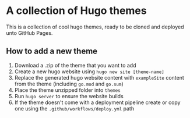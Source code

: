 # A collection of Hugo themes
This is a collection of cool hugo themes, ready to be cloned and deployed unto GitHub Pages.

## How to add a new theme
1. Download a .zip of the theme that you want to add
2. Create a new hugo website using `hugo new site [theme-name]`
3. Replace the generated hugo website content with `exampleSite` content from the theme (including `go.mod` and `go.sum`)
4. Place the theme unzipped folder into `themes`
5. Run `hugo server` to ensure the website builds
6. If the theme doesn't come with a deployment pipeline create or copy one using the `.github/workflows/deploy.yml` path
